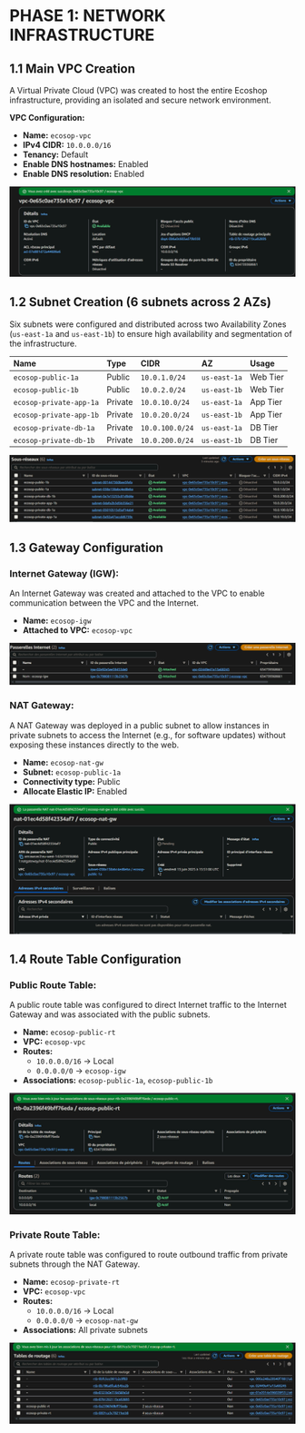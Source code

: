 # PHASE 1: NETWORK INFRASTRUCTURE

## 1.1 Main VPC Creation

A Virtual Private Cloud (VPC) was created to host the entire Ecoshop infrastructure, providing an isolated and secure network environment.

**VPC Configuration:**
* **Name:** `ecosop-vpc`
* **IPv4 CIDR:** `10.0.0.0/16`
* **Tenancy:** Default
* **Enable DNS hostnames:** Enabled
* **Enable DNS resolution:** Enabled

![VPC Creation Screenshot](../images/vpc-overview.png)

## 1.2 Subnet Creation (6 subnets across 2 AZs)

Six subnets were configured and distributed across two Availability Zones (`us-east-1a` and `us-east-1b`) to ensure high availability and segmentation of the infrastructure.

| Name                        | Type   | CIDR           | AZ           | Usage     |
| :-------------------------- | :----- | :------------- | :----------- | :-------- |
| `ecosop-public-1a`          | Public | `10.0.1.0/24`  | `us-east-1a` | Web Tier  |
| `ecosop-public-1b`          | Public | `10.0.2.0/24`  | `us-east-1b` | Web Tier  |
| `ecosop-private-app-1a`     | Private | `10.0.10.0/24` | `us-east-1a` | App Tier  |
| `ecosop-private-app-1b`     | Private | `10.0.20.0/24` | `us-east-1b` | App Tier  |
| `ecosop-private-db-1a`      | Private | `10.0.100.0/24`| `us-east-1a` | DB Tier   |
| `ecosop-private-db-1b`      | Private | `10.0.200.0/24`| `us-east-1b` | DB Tier   |

![List of Created Subnets](../images/subnets-list.png)

## 1.3 Gateway Configuration

### Internet Gateway (IGW):

An Internet Gateway was created and attached to the VPC to enable communication between the VPC and the Internet.

* **Name:** `ecosop-igw`
* **Attached to VPC:** `ecosop-vpc`

![Internet Gateway Attached](../images/igw-attached.png)

### NAT Gateway:

A NAT Gateway was deployed in a public subnet to allow instances in private subnets to access the Internet (e.g., for software updates) without exposing these instances directly to the web.

* **Name:** `ecosop-nat-gw`
* **Subnet:** `ecosop-public-1a`
* **Connectivity type:** Public
* **Allocate Elastic IP:** Enabled

![NAT Gateway](../images/nat-gateway.png)

## 1.4 Route Table Configuration

### Public Route Table:

A public route table was configured to direct Internet traffic to the Internet Gateway and was associated with the public subnets.

* **Name:** `ecosop-public-rt`
* **VPC:** `ecosop-vpc`
* **Routes:**
    * `10.0.0.0/16` $\rightarrow$ Local
    * `0.0.0.0/0` $\rightarrow$ `ecosop-igw`
* **Associations:** `ecosop-public-1a`, `ecosop-public-1b`

![Public Route Table](../images/public-rt.png)

### Private Route Table:

A private route table was configured to route outbound traffic from private subnets through the NAT Gateway.

* **Name:** `ecosop-private-rt`
* **VPC:** `ecosop-vpc`
* **Routes:**
    * `10.0.0.0/16` $\rightarrow$ Local
    * `0.0.0.0/0` $\rightarrow$ `ecosop-nat-gw`
* **Associations:** All private subnets

![Private Route Table](../images/private-rt.png)
